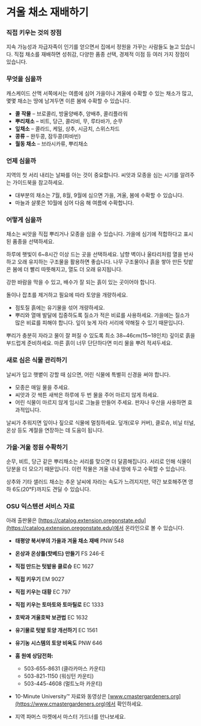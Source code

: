 # 겨울 채소 재배하기

### 직접 키우는 것의 장점

지속 가능성과 자급자족이 인기를 얻으면서 집에서 정원을 가꾸는 사람들도 늘고 있습니다. 직접 채소를 재배하면 성취감, 다양한 품종 선택, 경제적 이점 등 여러 가지 장점이 있습니다.

### 무엇을 심을까

캐스케이드 산맥 서쪽에서는 여름에 심어 가을이나 겨울에 수확할 수 있는 채소가 많고, 몇몇 채소는 땅에 남겨두면 이른 봄에 수확할 수 있습니다.

- **콜 작물** – 브로콜리, 방울양배추, 양배추, 콜리플라워
- **뿌리채소** – 비트, 당근, 콜라비, 무, 루타바가, 순무
- **잎채소** – 콜라드, 케일, 상추, 시금치, 스위스차드
- **콩류** – 완두콩, 잠두콩(파바빈)
- **월동 채소** – 브라시카류, 뿌리채소

### 언제 심을까

지역의 첫 서리 내리는 날짜를 아는 것이 중요합니다. 씨앗과 모종을 심는 시기를 알려주는 가이드북을 참고하세요.

- 대부분의 채소는 7월, 8월, 9월에 심으면 가을, 겨울, 봄에 수확할 수 있습니다.
- 마늘과 샬롯은 10월에 심어 다음 해 여름에 수확합니다.

### 어떻게 심을까


채소는 씨앗을 직접 뿌리거나 모종을 심을 수 있습니다. 가을에 심기에 적합하다고 표시된 품종을 선택하세요.


하루에 햇빛이 6~8시간 이상 드는 곳을 선택하세요. 남향 벽이나 울타리처럼 열을 반사하고 오래 유지하는 구조물을 활용하면 좋습니다. 나무 구조물이나 흙을 쌓아 만든 텃밭은 봄에 더 빨리 따뜻해지고, 열도 더 오래 유지됩니다.

강한 바람을 막을 수 있고, 배수가 잘 되는 흙이 있는 곳이어야 합니다.


돌이나 잡초를 제거하고 필요에 따라 토양을 개량하세요.

- 점토질 흙에는 유기물을 섞어 개량하세요.
- 뿌리와 열매 발달에 집중하도록 질소가 적은 비료를 사용하세요. 가을에는 질소가 많은 비료를 피해야 합니다. 잎이 늦게 자라 서리에 약해질 수 있기 때문입니다.

뿌리가 충분히 자라고 물이 잘 퍼질 수 있도록 최소 38~46cm(15~18인치) 깊이로 흙을 부드럽게 준비하세요. 마른 흙이 너무 단단하다면 미리 물을 뿌려 적셔두세요.

### 새로 심은 식물 관리하기

날씨가 덥고 햇볕이 강할 때 심으면, 어린 식물에 특별히 신경을 써야 합니다.

- 모종은 매일 물을 주세요.
- 씨앗과 갓 싹튼 새싹은 하루에 두 번 물을 주어 마르지 않게 하세요.
- 어린 식물이 마르지 않게 임시로 그늘을 만들어 주세요. 판자나 우산을 사용하면 효과적입니다.

날씨가 추워지면 잎이나 짚으로 식물에 멀칭하세요. 덮개(로우 커버), 클로슈, 비닐 터널, 온상 등도 계절을 연장하는 데 도움이 됩니다.

### 가을·겨울 정원 수확하기

순무, 비트, 당근 같은 뿌리채소는 서리를 맞으면 더 달콤해집니다. 서리로 인해 식물이 당분을 더 모으기 때문입니다. 이런 작물은 겨울 내내 땅에 두고 수확할 수 있습니다.

상추와 기타 샐러드 채소는 추운 날씨에 자라는 속도가 느려지지만, 약간 보호해주면 영하 6도(20°F)까지도 견딜 수 있습니다.

### OSU 익스텐션 서비스 자료

아래 출판물은 [https://catalog.extension.oregonstate.edu](https://catalog.extension.oregonstate.edu)에서 온라인으로 볼 수 있습니다.

- **태평양 북서부의 가을과 겨울 채소 재배** PNW 548
- **온상과 온상틀(핫베드) 만들기** FS 246-E
- **직접 만드는 텃밭용 클로슈** EC 1627
- **직접 키우기** EM 9027
- **직접 키우는 대황** EC 797
- **직접 키우는 토마토와 토마틸로** EC 1333
- **호박과 겨울호박 보관법** EC 1632
- **유기물로 텃밭 토양 개선하기** EC 1561
- **유기농 시스템의 토양 비옥도** PNW 646


- **홈 원예 상담전화:**
  - 503-655-8631 (클라카마스 카운티)
  - 503-821-1150 (워싱턴 카운티)
  - 503-445-4608 (멀트노마 카운티)
- 10-Minute University™ 자료와 동영상은 [www.cmastergardeners.org](https://www.cmastergardeners.org)에서 확인하세요.
- 지역 파머스 마켓에서 마스터 가드너를 만나보세요.
